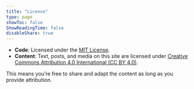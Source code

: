 ```yaml
---
title: "License"
type: page
showToc: false
ShowReadingTime: false
disableShare: true
---
```


- **Code**: Licensed under the [MIT License](https://github.com/alexdiliberto/alexdiliberto.com/blob/main/LICENSE).
- **Content**: Text, posts, and media on this site are licensed under [Creative Commons Attribution 4.0 International (CC BY 4.0)](https://creativecommons.org/licenses/by/4.0/).

This means you’re free to share and adapt the content as long as you provide attribution.